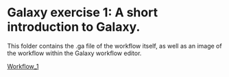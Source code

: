 # Galaxy exercise 1: A short introduction to Galaxy.

This folder contains the .ga file of the workflow itself, as well as an image of the workflow within the Galaxy workflow editor.

[Workflow_1](Galaxy-workflow-1.png)
